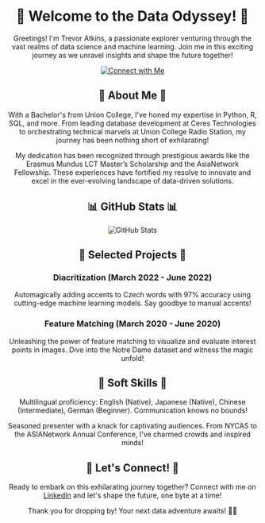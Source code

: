 <!-- Title -->
<h1 align="center">🚀 Welcome to the Data Odyssey! 🌌</h1>

<!-- Introduction -->
<p align="center">Greetings! I'm Trevor Atkins, a passionate explorer venturing through the vast realms of data science and machine learning. Join me in this exciting journey as we unravel insights and shape the future together!</p>

<!-- LinkedIn -->
<p align="center">
  <a href="https://linkedin.com/in/trevor-atkins"><img src="https://img.shields.io/badge/-Connect%20with%20Me-blue?style=flat&logo=linkedin" alt="Connect with Me"></a>
</p>

<!-- About Me -->
<h2 align="center">🌟 About Me 🌟</h2>

<!-- Skills & Experience -->
<p align="center">With a Bachelor's from Union College, I've honed my expertise in Python, R, SQL, and more. From leading database development at Ceres Technologies to orchestrating technical marvels at Union College Radio Station, my journey has been nothing short of exhilarating!</p>

<!-- Achievements -->
<p align="center">My dedication has been recognized through prestigious awards like the Erasmus Mundus LCT Master’s Scholarship and the AsiaNetwork Fellowship. These experiences have fortified my resolve to innovate and excel in the ever-evolving landscape of data-driven solutions.</p>

<!-- GitHub Stats -->
<h2 align="center">📊 GitHub Stats 📊</h2>

<!-- GitHub Stats Image -->
<p align="center"><img src="https://github-readme-stats.vercel.app/api?username=tatkins20&show_icons=true&theme=radical" alt="GitHub Stats"></p>

<!-- Projects -->
<h2 align="center">🚀 Selected Projects 🚀</h2>

<!-- Diacritization Project -->
<h3 align="center">Diacritization (March 2022 - June 2022)</h3>
<p align="center">Automagically adding accents to Czech words with 97% accuracy using cutting-edge machine learning models. Say goodbye to manual accents!</p>

<!-- Feature Matching Project -->
<h3 align="center">Feature Matching (March 2020 - June 2020)</h3>
<p align="center">Unleashing the power of feature matching to visualize and evaluate interest points in images. Dive into the Notre Dame dataset and witness the magic unfold!</p>

<!-- Soft Skills -->
<h2 align="center">🌈 Soft Skills 🌈</h2>

<!-- Languages -->
<p align="center">Multilingual proficiency: English (Native), Japanese (Native), Chinese (Intermediate), German (Beginner). Communication knows no bounds!</p>

<!-- Presentation Skills -->
<p align="center">Seasoned presenter with a knack for captivating audiences. From NYCAS to the ASIANetwork Annual Conference, I've charmed crowds and inspired minds!</p>

<!-- Connect with Me -->
<h2 align="center">🌟 Let's Connect! 🌟</h2>

<!-- LinkedIn Connection -->
<p align="center">Ready to embark on this exhilarating journey together? Connect with me on <a href="https://linkedin.com/in/trevor-atkins">LinkedIn</a> and let's shape the future, one byte at a time!</p>

<!-- Thank You -->
<p align="center">Thank you for dropping by! Your next data adventure awaits! 🚀😊</p>
